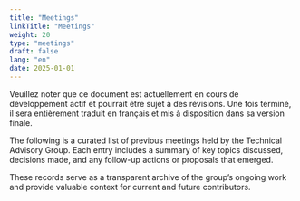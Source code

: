```yaml
---
title: "Meetings"
linkTitle: "Meetings"
weight: 20
type: "meetings"
draft: false
lang: "en"
date: 2025-01-01
---
```


<gcds-alert alert-role="danger" container="full" heading="Avis de traduction" hide-close-btn="true" hide-role-icon="false" is-fixed="false" class="hydrated mb-400">
<gcds-text>Veuillez noter que ce document est actuellement en cours de développement actif et pourrait être sujet à des révisions. Une fois terminé, il sera entièrement traduit en français et mis à disposition dans sa version finale.</gcds-text>
</gcds-alert>

The following is a curated list of previous meetings held by the Technical Advisory Group. Each entry includes a summary of key topics discussed, decisions made, and any follow-up actions or proposals that emerged.

These records serve as a transparent archive of the group’s ongoing work and provide valuable context for current and future contributors.
